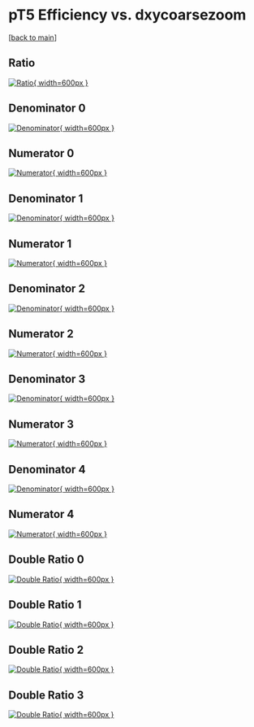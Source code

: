 # pT5 Efficiency vs. dxycoarsezoom

[[back to main](./)]



## Ratio

[![Ratio](../mtv/var/pT5_xtr_0_0_eff_dxycoarsezoom.png){ width=600px }](../mtv/var/pT5_xtr_0_0_eff_dxycoarsezoom.pdf)

## Denominator 0

[![Denominator](../mtv/den/pT5_xtr_0_0_eff_dxycoarsezoom_den0.png){ width=600px }](../mtv/den/pT5_xtr_0_0_eff_dxycoarsezoom_den0.pdf)

## Numerator 0

[![Numerator](../mtv/num/pT5_xtr_0_0_eff_dxycoarsezoom_num0.png){ width=600px }](../mtv/num/pT5_xtr_0_0_eff_dxycoarsezoom_num0.pdf)

## Denominator 1

[![Denominator](../mtv/den/pT5_xtr_0_0_eff_dxycoarsezoom_den1.png){ width=600px }](../mtv/den/pT5_xtr_0_0_eff_dxycoarsezoom_den1.pdf)

## Numerator 1

[![Numerator](../mtv/num/pT5_xtr_0_0_eff_dxycoarsezoom_num1.png){ width=600px }](../mtv/num/pT5_xtr_0_0_eff_dxycoarsezoom_num1.pdf)

## Denominator 2

[![Denominator](../mtv/den/pT5_xtr_0_0_eff_dxycoarsezoom_den2.png){ width=600px }](../mtv/den/pT5_xtr_0_0_eff_dxycoarsezoom_den2.pdf)

## Numerator 2

[![Numerator](../mtv/num/pT5_xtr_0_0_eff_dxycoarsezoom_num2.png){ width=600px }](../mtv/num/pT5_xtr_0_0_eff_dxycoarsezoom_num2.pdf)

## Denominator 3

[![Denominator](../mtv/den/pT5_xtr_0_0_eff_dxycoarsezoom_den3.png){ width=600px }](../mtv/den/pT5_xtr_0_0_eff_dxycoarsezoom_den3.pdf)

## Numerator 3

[![Numerator](../mtv/num/pT5_xtr_0_0_eff_dxycoarsezoom_num3.png){ width=600px }](../mtv/num/pT5_xtr_0_0_eff_dxycoarsezoom_num3.pdf)

## Denominator 4

[![Denominator](../mtv/den/pT5_xtr_0_0_eff_dxycoarsezoom_den4.png){ width=600px }](../mtv/den/pT5_xtr_0_0_eff_dxycoarsezoom_den4.pdf)

## Numerator 4

[![Numerator](../mtv/num/pT5_xtr_0_0_eff_dxycoarsezoom_num4.png){ width=600px }](../mtv/num/pT5_xtr_0_0_eff_dxycoarsezoom_num4.pdf)

## Double Ratio 0

[![Double Ratio](../mtv/ratio/pT5_xtr_0_0_eff_dxycoarsezoom_ratio0.png){ width=600px }](../mtv/ratio/pT5_xtr_0_0_eff_dxycoarsezoom_ratio0.pdf)

## Double Ratio 1

[![Double Ratio](../mtv/ratio/pT5_xtr_0_0_eff_dxycoarsezoom_ratio1.png){ width=600px }](../mtv/ratio/pT5_xtr_0_0_eff_dxycoarsezoom_ratio1.pdf)

## Double Ratio 2

[![Double Ratio](../mtv/ratio/pT5_xtr_0_0_eff_dxycoarsezoom_ratio2.png){ width=600px }](../mtv/ratio/pT5_xtr_0_0_eff_dxycoarsezoom_ratio2.pdf)

## Double Ratio 3

[![Double Ratio](../mtv/ratio/pT5_xtr_0_0_eff_dxycoarsezoom_ratio3.png){ width=600px }](../mtv/ratio/pT5_xtr_0_0_eff_dxycoarsezoom_ratio3.pdf)

